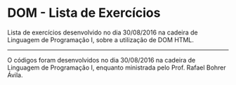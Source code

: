 # DOM - Lista de Exercícios

Lista de exercícios desenvolvido no dia 30/08/2016 na cadeira de Linguagem de Programação I, sobre a utilização de DOM HTML.

---

O códigos foram desenvolvidos no dia 30/08/2016 na cadeira de Linguagem de Programação I, enquanto ministrada pelo Prof. Rafael Bohrer Ávila.
